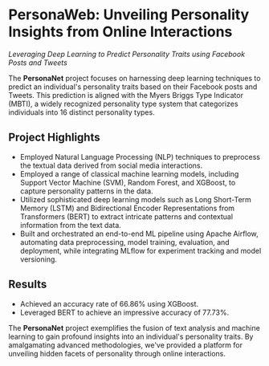 # PersonaWeb: Unveiling Personality Insights from Online Interactions

*Leveraging Deep Learning to Predict Personality Traits using Facebook Posts and Tweets*

The **PersonaNet** project focuses on harnessing deep learning techniques to predict an individual's personality traits based on their Facebook posts and Tweets. This prediction is aligned with the Myers Briggs Type Indicator (MBTI), a widely recognized personality type system that categorizes individuals into 16 distinct personality types.

## Project Highlights
- Employed Natural Language Processing (NLP) techniques to preprocess the textual data derived from social media interactions.
- Employed a range of classical machine learning models, including Support Vector Machine (SVM), Random Forest, and XGBoost, to capture personality patterns in the data.
- Utilized sophisticated deep learning models such as Long Short-Term Memory (LSTM) and Bidirectional Encoder Representations from Transformers (BERT) to extract intricate patterns and contextual information from the text data.
- Built and orchestrated an end-to-end ML pipeline using Apache Airflow, automating data preprocessing, model training, evaluation,
and deployment, while integrating MLflow for experiment tracking and model versioning.

## Results
- Achieved an accuracy rate of 66.86% using XGBoost.
- Leveraged BERT to achieve an impressive accuracy of 77.73%.

The **PersonaNet** project exemplifies the fusion of text analysis and machine learning to gain profound insights into an individual's personality traits. By amalgamating advanced methodologies, we've provided a platform for unveiling hidden facets of personality through online interactions.
